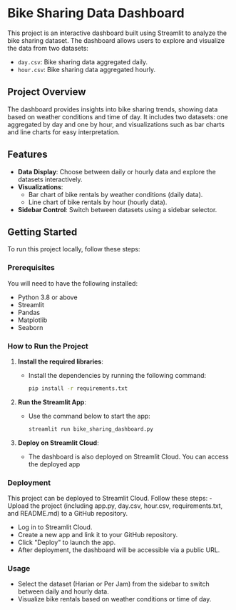 # **Bike Sharing Data Dashboard**

This project is an interactive dashboard built using Streamlit to analyze the bike sharing dataset. The dashboard allows users to explore and visualize the data from two datasets:

- `day.csv`: Bike sharing data aggregated daily.
- `hour.csv`: Bike sharing data aggregated hourly.

## **Project Overview**

The dashboard provides insights into bike sharing trends, showing data based on weather conditions and time of day. It includes two datasets: one aggregated by day and one by hour, and visualizations such as bar charts and line charts for easy interpretation.

## **Features**

- **Data Display**: Choose between daily or hourly data and explore the datasets interactively.
- **Visualizations**:
  - Bar chart of bike rentals by weather conditions (daily data).
  - Line chart of bike rentals by hour (hourly data).
- **Sidebar Control**: Switch between datasets using a sidebar selector.

## **Getting Started**

To run this project locally, follow these steps:

### **Prerequisites**

You will need to have the following installed:
- Python 3.8 or above
- Streamlit
- Pandas
- Matplotlib
- Seaborn

### How to Run the Project

1. **Install the required libraries**:
   - Install the dependencies by running the following command:
     ```bash
     pip install -r requirements.txt
     ```

2. **Run the Streamlit App**:
   - Use the command below to start the app:
     ```bash
     streamlit run bike_sharing_dashboard.py
     ```

3. **Deploy on Streamlit Cloud**:
   - The dashboard is also deployed on Streamlit Cloud. You can access the deployed app

### Deployment
This project can be deployed to Streamlit Cloud. Follow these steps:
  -Upload the project (including app.py, day.csv, hour.csv, requirements.txt, and README.md) to a GitHub repository.
  - Log in to Streamlit Cloud.
  - Create a new app and link it to your GitHub repository.
  - Click "Deploy" to launch the app.
  - After deployment, the dashboard will be accessible via a public URL.
### Usage
  - Select the dataset (Harian or Per Jam) from the sidebar to switch between daily and hourly data.
  - Visualize bike rentals based on weather conditions or time of day.
